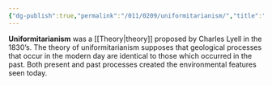 ```yaml
---
{"dg-publish":true,"permalink":"/011/0209/uniformitarianism/","title":"Uniformitarianism","tags":["BIOL422"],"created":"2024-09-26T15:27:02.000-07:00","updated":"2025-01-22T00:58:23.086-08:00"}
---
```


**Uniformitarianism** was a [[Theory\|theory]] proposed by Charles Lyell in the 1830’s. The theory of uniformitarianism supposes that geological processes that occur in the modern day are identical to those which occurred in the past. Both present and past processes created the environmental features seen today.